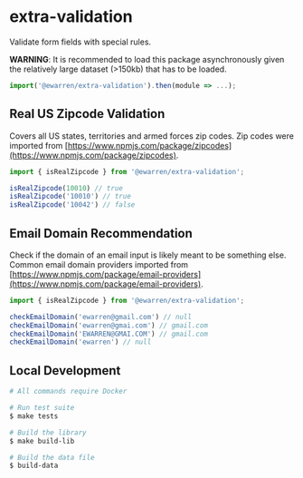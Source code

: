 # extra-validation

Validate form fields with special rules.

**WARNING**: It is recommended to load this package asynchronously given the relatively large dataset (>150kb) that has to be loaded.

```js
import('@ewarren/extra-validation').then(module => ...);
```

## Real US Zipcode Validation

Covers all US states, territories and armed forces zip codes. Zip codes were imported from [https://www.npmjs.com/package/zipcodes](https://www.npmjs.com/package/zipcodes).

```js
import { isRealZipcode } from '@ewarren/extra-validation';

isRealZipcode(10010) // true
isRealZipcode('10010') // true
isRealZipcode('10042') // false
```

## Email Domain Recommendation

Check if the domain of an email input is likely meant to be something else. Common email domain providers imported from [https://www.npmjs.com/package/email-providers](https://www.npmjs.com/package/email-providers).

```js
import { isRealZipcode } from '@ewarren/extra-validation';

checkEmailDomain('ewarren@gmail.com') // null
checkEmailDomain('ewarren@gmai.com') // gmail.com
checkEmailDomain('EWARREN@GMAI.COM') // gmail.com
checkEmailDomain('ewarren') // null
```

## Local Development

```sh
# All commands require Docker

# Run test suite
$ make tests

# Build the library
$ make build-lib

# Build the data file
$ build-data
```
